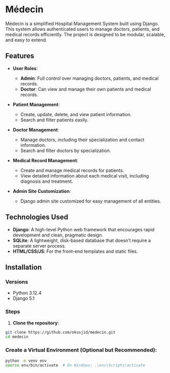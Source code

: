﻿# Médecin

Médecin is a simplified Hospital Management System built using Django. This system allows authenticated users to manage doctors, patients, and medical records efficiently. The project is designed to be modular, scalable, and easy to extend.

## Features

- **User Roles**:
  - **Admin**: Full control over managing doctors, patients, and medical records.
  - **Doctor**: Can view and manage their own patients and medical records.
  
- **Patient Management**:
  - Create, update, delete, and view patient information.
  - Search and filter patients easily.

- **Doctor Management**:
  - Manage doctors, including their specialization and contact information.
  - Search and filter doctors by specialization.

- **Medical Record Management**:
  - Create and manage medical records for patients.
  - View detailed information about each medical visit, including diagnosis and treatment.

- **Admin Site Customization**:
  - Django admin site customized for easy management of all entities.

## Technologies Used

- **Django**: A high-level Python web framework that encourages rapid development and clean, pragmatic design.
- **SQLite**: A lightweight, disk-based database that doesn’t require a separate server process.
- **HTML/CSS/JS**: For the front-end templates and static files.

## Installation

### Versions

- Python 3.12.4
- Django 5.1

### Steps

1. **Clone the repository**:
```bash
git clone https://github.com/okusjid/medecin.git
cd medecin
```

### Create a Virtual Environment (Optional but Recommended):
```bash
python -m venv env
source env/bin/activate  # On Windows: .\env\Scripts\activate
```
